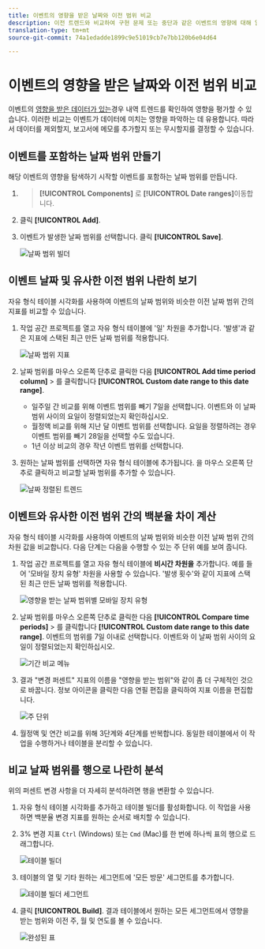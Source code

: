 ```yaml
---
title: 이벤트의 영향을 받은 날짜와 이전 범위 비교
description: 이전 트렌드와 비교하여 구현 문제 또는 중단과 같은 이벤트의 영향에 대해 알아봅니다.
translation-type: tm+mt
source-git-commit: 74a1edadde1899c9e51019cb7e7bb120b6e04d64

---
```



# 이벤트의 영향을 받은 날짜와 이전 범위 비교

이벤트의 [영향을 받은 데이터가 있는](overview.md)경우 내역 트렌드를 확인하여 영향을 평가할 수 있습니다. 이러한 비교는 이벤트가 데이터에 미치는 영향을 파악하는 데 유용합니다. 따라서 데이터를 제외할지, 보고서에 메모를 추가할지 또는 무시할지를 결정할 수 있습니다.

## 이벤트를 포함하는 날짜 범위 만들기

해당 이벤트의 영향을 탐색하기 시작할 이벤트를 포함하는 날짜 범위를 만듭니다.

1. > **[!UICONTROL Components]** 로 **[!UICONTROL Date ranges]**&#x200B;이동합니다.
2. 클릭 **[!UICONTROL Add]**.
3. 이벤트가 발생한 날짜 범위를 선택합니다. 클릭 **[!UICONTROL Save]**.

   ![날짜 범위 빌더](assets/date_range_builder.png)

## 이벤트 날짜 및 유사한 이전 범위 나란히 보기

자유 형식 테이블 시각화를 사용하여 이벤트의 날짜 범위와 비슷한 이전 날짜 범위 간의 지표를 비교할 수 있습니다.

1. 작업 공간 프로젝트를 열고 자유 형식 테이블에 &#39;일&#39; 차원을 추가합니다. &#39;발생&#39;과 같은 지표에 스택된 최근 만든 날짜 범위를 적용합니다.

   ![날짜 범위 지표](assets/date_range_metric.png)

2. 날짜 범위를 마우스 오른쪽 단추로 클릭한 다음 **[!UICONTROL Add time period column]** > 를 클릭합니다 **[!UICONTROL Custom date range to this date range]**.
   * 일주일 간 비교를 위해 이벤트 범위를 빼기 7일을 선택합니다. 이벤트와 이 날짜 범위 사이의 요일이 정렬되었는지 확인하십시오.
   * 월정액 비교를 위해 지난 달 이벤트 범위를 선택합니다. 요일을 정렬하려는 경우 이벤트 범위를 빼기 28일을 선택할 수도 있습니다.
   * 1년 이상 비교의 경우 작년 이벤트 범위를 선택합니다.
3. 원하는 날짜 범위를 선택하면 자유 형식 테이블에 추가됩니다. 을 마우스 오른쪽 단추로 클릭하고 비교할 날짜 범위를 추가할 수 있습니다.

   ![날짜 정렬된 트렌드](assets/date_aligned_trends.png)

## 이벤트와 유사한 이전 범위 간의 백분율 차이 계산

자유 형식 테이블 시각화를 사용하여 이벤트의 날짜 범위와 비슷한 이전 날짜 범위 간의 차원 값을 비교합니다. 다음 단계는 다음을 수행할 수 있는 주 단위 예를 보여 줍니다.

1. 작업 공간 프로젝트를 열고 자유 형식 테이블에 **비시간 차원을** 추가합니다. 예를 들어 &#39;모바일 장치 유형&#39; 차원을 사용할 수 있습니다. &#39;발생 횟수&#39;와 같이 지표에 스택된 최근 만든 날짜 범위를 적용합니다.

   ![영향을 받는 날짜 범위별 모바일 장치 유형](assets/mobile_device_type.png)

2. 날짜 범위를 마우스 오른쪽 단추로 클릭한 다음 **[!UICONTROL Compare time periods]** > 를 클릭합니다 **[!UICONTROL Custom date range to this date range]**. 이벤트의 범위를 7일 이내로 선택합니다. 이벤트와 이 날짜 범위 사이의 요일이 정렬되었는지 확인하십시오.

   ![기간 비교 메뉴](assets/compare_time_custom.png)

3. 결과 &quot;변경 퍼센트&quot; 지표의 이름을 &quot;영향을 받는 범위&quot;와 같이 좀 더 구체적인 것으로 바꿉니다. 정보 아이콘을 클릭한 다음 연필 편집을 클릭하여 지표 이름을 편집합니다.

   ![주 단위](assets/wow_affected_range.png)

4. 월정액 및 연간 비교를 위해 3단계와 4단계를 반복합니다. 동일한 테이블에서 이 작업을 수행하거나 테이블을 분리할 수 있습니다.

## 비교 날짜 범위를 행으로 나란히 분석

위의 퍼센트 변경 사항을 더 자세히 분석하려면 행을 변환할 수 있습니다.

1. 자유 형식 테이블 시각화를 추가하고 테이블 빌더를 활성화합니다. 이 작업을 사용하면 백분율 변경 지표를 원하는 순서로 배치할 수 있습니다.
2. 3% 변경 지표 `Ctrl` (Windows) 또는 `Cmd` (Mac)를 한 번에 하나씩 표의 행으로 드래그합니다.

   ![테이블 빌더](assets/table_builder.png)

3. 테이블의 열 및 기타 원하는 세그먼트에 &#39;모든 방문&#39; 세그먼트를 추가합니다.

   ![테이블 빌더 세그먼트](assets/table_builder_segments.png)

4. 클릭 **[!UICONTROL Build]**. 결과 테이블에서 원하는 모든 세그먼트에서 영향을 받는 범위와 이전 주, 월 및 연도를 볼 수 있습니다.

   ![완성된 표](assets/table_builder_finished.png)

